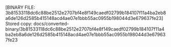 [BINARY FILE: 3b81533118dc6c88be2512e2707bf4e8f149caedf02799b184107f11a4ba2eb8a6de126d2585b415148acd4ae07e1bbb55ac0955b198044d3e679637fe23]
Stored copy: docs/converted-binary/3b81533118dc6c88be2512e2707bf4e8f149caedf02799b184107f11a4ba2eb8a6de126d2585b415148acd4ae07e1bbb55ac0955b198044d3e679637fe23
